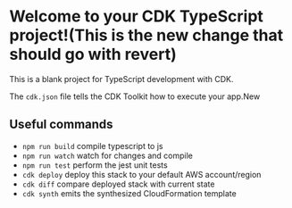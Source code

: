 # Welcome to your CDK TypeScript project!(This is the new change that should go with revert)

This is a blank project for TypeScript development with CDK.

The `cdk.json` file tells the CDK Toolkit how to execute your app.New

## Useful commands

 * `npm run build`   compile typescript to js
 * `npm run watch`   watch for changes and compile
 * `npm run test`    perform the jest unit tests
 * `cdk deploy`      deploy this stack to your default AWS account/region
 * `cdk diff`        compare deployed stack with current state
 * `cdk synth`       emits the synthesized CloudFormation template
